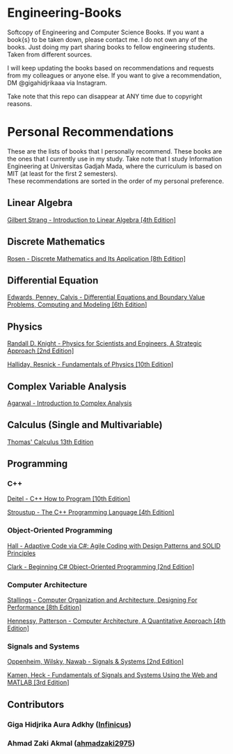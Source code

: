 # Engineering-Books
Softcopy of Engineering and Computer Science Books.
If you want a book{s} to be taken down, please contact me.
I do not own any of the books. Just doing my part sharing books to fellow engineering students. Taken from different sources.

I will keep updating the books based on recommendations and requests from my colleagues or anyone else. If you want to give a recommendation, DM @gigahidjrikaaa via Instagram.

Take note that this repo can disappear at ANY time due to copyright reasons.

# Personal Recommendations
These are the lists of books that I personally recommend. These books are the ones that I currently use in my study. Take note that I study Information Engineering at Universitas Gadjah Mada, where the curriculum is based on MIT (at least for the first 2 semesters).  
These recommendations are sorted in the order of my personal preference.

## Linear Algebra
[Gilbert Strang - Introduction to Linear Algebra [4th Edition]](https://github.com/Infinicus/Engineering-Books/blob/main/Linear%20Algebra/Gilbert%20Strang%20-%20Introduction%20to%20Linear%20Algebra%20%5B4th%20Edition%5D.PDF)  

## Discrete Mathematics
[Rosen - Discrete Mathematics and Its Application [8th Edition]](https://github.com/Infinicus/Engineering-Books/blob/main/Discrete%20Mathematics/Rosen%20-%20Discrete%20Mathematics%20and%20Its%20Application%20%5B8th%20Edition%5D.pdf)  

## Differential Equation
[Edwards, Penney, Calvis - Differential Equations and Boundary Value Problems, Computing and Modeling [6th Edition]](https://github.com/Infinicus/Engineering-Books/blob/main/Differential%20Equation/Edwards%2C%20Penney%2C%20Calvis%20-%20Differential%20Equations%20and%20Boundary%20Value%20Problems%2C%20Computing%20and%20Modeling%20%5B6th%20Edition%5D.pdf)  

## Physics
[Randall D. Knight - Physics for Scientists and Engineers, A Strategic Approach [2nd Edition]](https://github.com/Infinicus/Engineering-Books/blob/main/Physics/Randall%20D.%20Knight%20-%20Physics%20for%20Scientists%20and%20Engineers%2C%20A%20Strategic%20Approach%20%5B2nd%20Edition%5D.pdf)  

[Halliday, Resnick - Fundamentals of Physics [10th Edition]](https://github.com/Infinicus/Engineering-Books/blob/main/Physics/Halliday%2C%20Resnick%20-%20Fundamentals%20of%20Physics%20%5B10th%20Edition%5D.pdf)  

## Complex Variable Analysis
[Agarwal - Introduction to Complex Analysis](https://github.com/Infinicus/Engineering-Books/blob/main/Complex%20Variable%20Analysis/Agarwal%20-%20Introduction%20to%20Complex%20Analysis.pdf)  

## Calculus (Single and Multivariable)
[Thomas' Calculus 13th Edition](https://github.com/Infinicus/Engineering-Books/tree/main/Calculus%20(Single%20and%20Multivariable)/Thomas%20Calculus%2013th%20Edition%20with%20Solutions)  

## Programming
### C++
[Deitel - C++ How to Program [10th Edition]](https://github.com/Infinicus/Engineering-Books/blob/main/Programming/C%2C%20C%2B%2B%2C%20C%23/Deitel%20-%20C%2B%2B%20How%20To%20Program%20%5B10th%20Edition%5D.pdf)  

[Stroustup - The C++ Programming Language [4th Edition]](https://github.com/Infinicus/Engineering-Books/blob/main/Programming/C%2C%20C%2B%2B%2C%20C%23/Stroustrup%20-%20The%20C%2B%2B%20Programming%20Language%20%5B4th%20Edition%5D%20(2013).pdf)  

### Object-Oriented Programming
[Hall - Adaptive Code via C#: Agile Coding with Design Patterns and SOLID Principles](https://github.com/Infinicus/Engineering-Books/blob/main/Programming/Object-Oriented%20Programming/Hall%20-%20Adaptive%20Code%20via%20C%23%20Agile%20Coding%20with%20Design%20Patterns%20and%20SOLID%20Principles.pdf)  

[Clark - Beginning C# Object-Oriented Programming [2nd Edition]](https://github.com/Infinicus/Engineering-Books/blob/main/Programming/Object-Oriented%20Programming/Clark%20-%20Beginning%20C%23%20Object-Oriented%20Programming%20%5B2nd%20Edition%5D.pdf)  

### Computer Architecture
[Stallings - Computer Organization and Architecture, Designing For Performance [8th Edition]](https://github.com/Infinicus/Engineering-Books/blob/main/Computer%20Architecture/William%20Stallings%20-%20Computer%20Organization%20and%20Architecture%2C%20Designing%20for%20Performance%20%5B8th%20Edition%5D%20(2011).pdf)

[Hennessy, Patterson - Computer Architecture, A Quantitative Approach [4th Edition]](https://github.com/Infinicus/Engineering-Books/blob/main/Computer%20Architecture/Hennessy%2C%20Patterson%20-%20Computer%20Architecture%20A%20Quantitative%20Approach%20%5B4th%20Edition%5D.pdf)

### Signals and Systems
[Oppenheim, Wilsky, Nawab - Signals & Systems [2nd Edition]](https://github.com/Infinicus/Engineering-Books/blob/main/Signals%20and%20Systems/Oppenheim%2C%20Willsky%2C%20Nawab%20-%20Signals%20%26%20Systems%20%5B2nd%20Edition%5D.pdf)

[Kamen, Heck - Fundamentals of Signals and Systems Using the Web and MATLAB  [3rd Edition]](https://github.com/Infinicus/Engineering-Books/blob/main/Signals%20and%20Systems/Kamen%2C%20Heck%20-%20Fundamentals%20of%20signals%20and%20systems%20using%20the%20Web%20and%20MATLAB%20%20%5B3rd%20Edition%5D%20(2014).pdf)

## Contributors
### Giga Hidjrika Aura Adkhy ([Infinicus](https://github.com/Infinicus))  
### Ahmad Zaki Akmal ([ahmadzaki2975](https://github.com/ahmadzaki2975))